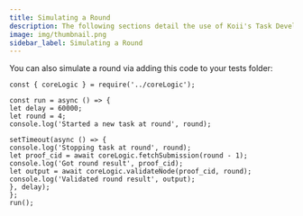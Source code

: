 ```yaml
---
title: Simulating a Round
description: The following sections detail the use of Koii's Task Development Kit, which provides key components that will make it much easier to get started.
image: img/thumbnail.png
sidebar_label: Simulating a Round
---
```


You can also simulate a round via adding this code to your tests folder:

```
const { coreLogic } = require('../coreLogic');

const run = async () => {
let delay = 60000;
let round = 4;
console.log('Started a new task at round', round);

setTimeout(async () => {
console.log('Stopping task at round', round);
let proof_cid = await coreLogic.fetchSubmission(round - 1);
console.log('Got round result', proof_cid);
let output = await coreLogic.validateNode(proof_cid, round);
console.log('Validated round result', output);
}, delay);
};
run();

```
